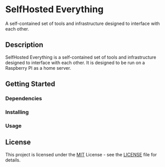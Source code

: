 # SelfHosted Everything

A self-contained set of tools and infrastructure designed to interface with each other.

## Description

SelfHosted Everything is a self-contained set of tools and infrastructure designed to interface with each other. It is designed to be run on a Raspberry PI as a home server.

## Getting Started

### Dependencies

### Installing

### Usage

## License

This project is licensed under the [MIT](https://choosealicense.com/licenses/mit/) License - see the [LICENSE](./LICENSE) file for details.
